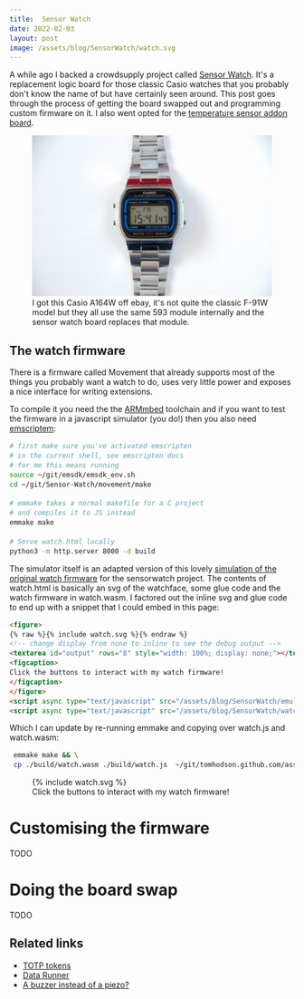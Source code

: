 ```yaml
---
title:  Sensor Watch
date: 2022-02-03
layout: post
image: /assets/blog/SensorWatch/watch.svg
---
```


A while ago I backed a crowdsupply project called [Sensor Watch](https://www.oddlyspecificobjects.com/products/sensorwatch/). It's a replacement logic board for those classic Casio watches that you probably don't know the name of but have certainly seen around. This post goes through the process of getting the board swapped out and programming custom firmware on it. I also went opted for the [temperature sensor addon board](https://www.sensorwatch.net/docs/sensorboards/).

<figure>
<img src="/assets/blog/SensorWatch/real_watch.jpg" alt="A photo of a slightly scratched Casio A164W stainless steel wristwatch">
<figcaption>
I got this Casio A164W off ebay, it's not quite the classic F-91W model but they all use the same 593 module internally and the sensor watch board replaces that module.
</figcaption>
</figure>

## The watch firmware
There is a firmware called Movement that already supports most of the things you probably want a watch to do, uses very little power and exposes a nice interface for writing extensions.

To compile it you need the the [ARMmbed](https://github.com/ARMmbed/homebrew-formulae) toolchain and if you want to test the firmware in a javascript simulator (you do!) then you also need [emscriptem](https://emscripten.org/docs/getting_started/downloads.html):
```bash
# first make sure you've activated emscripten
# in the current shell, see emscripten docs
# for me this means running
source ~/git/emsdk/emsdk_env.sh
cd ~/git/Sensor-Watch/movement/make

# emmake takes a normal makefile for a C project
# and compiles it to JS instead
emmake make 

# Serve watch.html locally
python3 -m http.server 8000 -d build
```
The simulator itself is an adapted version of this lovely [simulation of the original watch firmware](https://github.com/alexisphilip/Casio-F-91W) for the sensorwatch project. The contents of watch.html is basically an svg of the watchface, some glue code and the watch firmware in watch.wasm. I factored out the inline svg and glue code to end up with a snippet that I could embed in this page:

```html
<figure>
{% raw %}{% include watch.svg %}{% endraw %}
<!-- change display from none to inline to see the debug output -->
<textarea id="output" rows="8" style="width: 100%; display: none;"></textarea>
<figcaption>
Click the buttons to interact with my watch firmware!
</figcaption>
</figure>
<script async type="text/javascript" src="/assets/blog/SensorWatch/emulator.js"></script>
<script async type="text/javascript" src="/assets/blog/SensorWatch/watch.js"></script>
```

Which I can update by re-running emmake and copying over watch.js and watch.wasm:
```bash
 emmake make && \
 cp ./build/watch.wasm ./build/watch.js  ~/git/tomhodson.github.com/assets/blog/SensorWatch
```

<figure>
{% include watch.svg %}
<!-- change display from none to inline to see the debug output -->
<textarea id="output" rows="8" style="width: 100%; display: none;"></textarea>
<figcaption>
Click the buttons to interact with my watch firmware!
</figcaption>
</figure>
<script async type="text/javascript" src="/assets/blog/SensorWatch/emulator.js"></script>
<script async type="text/javascript" src="/assets/blog/SensorWatch/watch.js"></script>

<!-- <button onclick="getLocation()">Set location register (will prompt for access)</button>
<br>
<input id="input" style="width: 500px"></input>
<button id="submit" onclick="sendText()">Send</button>
<br> -->

# Customising the firmware
TODO 

# Doing the board swap
TODO  












## Related links
- [TOTP tokens](https://blog.singleton.io/posts/2022-10-17-otp-on-wrist/)
- [Data Runner](https://n-o-d-e.net/datarunner.html)
- [A buzzer instead of a piezo?](https://www.instructables.com/MAKE-IT-VIBRATE-Vibrator-Module-for-Casio-F-91W/)